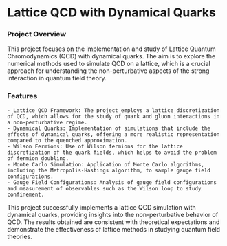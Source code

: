 # Lattice QCD with Dynamical Quarks
### Project Overview

This project focuses on the implementation and study of Lattice Quantum Chromodynamics (QCD) with dynamical quarks. The aim is to explore the numerical methods used to simulate QCD on a lattice, which is a crucial approach for understanding the non-perturbative aspects of the strong interaction in quantum field theory.
### Features

    - Lattice QCD Framework: The project employs a lattice discretization of QCD, which allows for the study of quark and gluon interactions in a non-perturbative regime.
    - Dynamical Quarks: Implementation of simulations that include the effects of dynamical quarks, offering a more realistic representation compared to the quenched approximation.
    - Wilson Fermions: Use of Wilson fermions for the lattice discretization of the quark fields, which helps to avoid the problem of fermion doubling.
    - Monte Carlo Simulation: Application of Monte Carlo algorithms, including the Metropolis-Hastings algorithm, to sample gauge field configurations.
    - Gauge Field Configurations: Analysis of gauge field configurations and measurement of observables such as the Wilson loop to study confinement.

This project successfully implements a lattice QCD simulation with dynamical quarks, providing insights into the non-perturbative behavior of QCD. The results obtained are consistent with theoretical expectations and demonstrate the effectiveness of lattice methods in studying quantum field theories.
